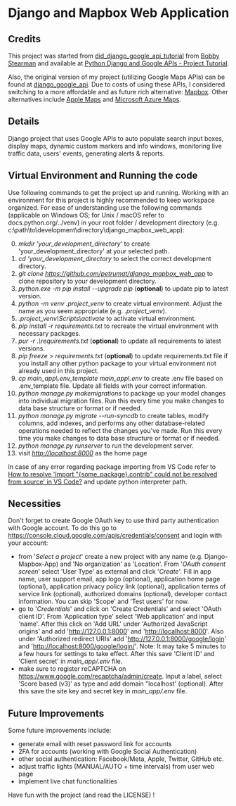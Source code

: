# Django and Mapbox Web Application

## Credits

This project was started from [did_django_google_api_tutorial](https://github.com/bobby-didcoding/did_django_google_api_tutorial) from [Bobby Stearman](https://github.com/bobby-didcoding) and available at [Python Django and Google APIs - Project Tutorial](https://www.youtube.com/watch?v=_vCT42vDfgw&ab_channel=freeCodeCamp.org).

Also, the original version of my project (utilizing Google Maps APIs) can be found at [django_google_api](https://github.com/petrumat/django_google_api). Due to costs of using these APIs, I considered switching to a more affordable and as future rich alternative: [Mapbox](https://www.mapbox.com/). Other alternatives include [Apple Maps](https://developer.apple.com/maps/) and [Microsoft Azure Maps](https://www.microsoft.com/en-us/maps).

## Details

Django project that uses Google APIs to auto populate search input boxes, display maps, dynamic custom markers and info windows, monitoring live traffic data, users' events, generating alerts & reports.

## Virtual Environment and Running the code

Use following commands to get the project up and running. Working with an environment for this project is highly recommended to keep workspace organized. For ease of understanding use the following commands (applicable on Windows OS; for Unix / macOS refer to docs.python.org/../venv) in your root folder / development directory (e.g. c:\path\to\development\directory\django_mapbox_web_app):

0) *mkdir 'your_development_directory'* to create 'your_development_directory' at your selected path.
1) *cd 'your_development_directory* to select the correct development directory.
2) *git clone <https://github.com/petrumat/django_mapbox_web_app>* to clone repository to your development directory.
3) *python.exe -m pip install --upgrade pip* (**optional**) to update pip to latest version.
4) *python -m venv .project_venv* to create virtual environment. Adjust the name as you seem appropriate (e.g. *.project_venv*).
5) *.project_venv\Scripts\activate* to activate virtual environment.
6) *pip install -r requirements.txt* to recreate the virtual environment with necessary packages.
7) *pur -r .\requirements.txt* (**optional**) to update all requirements to latest versions.
8) *pip freeze > requirements.txt* (**optional**) to update requirements.txt file if you install any other python package to your virtual environment not already used in this project.
9) *cp main_app\\.env_template main_app\\.env* to create .env file based on .env_template file. Update all fields with your correct information.
10) *python manage.py makemigrations* to package up your model changes into individual migration files. Run this every time you make changes to data base structure or format or if needed.
11) *python manage.py migrate --run-syncdb* to create tables, modify columns, add indexes, and performs any other database-related operations needed to reflect the changes you've made. Run this every time you make changes to data base structure or format or if needed.
12) *python manage.py runserver* to run the development server.
13) visit *<http://localhost:8000>* as the home page

In case of any error regarding package importing from VS Code refer to [How to resolve 'Import "{some_package}.contrib" could not be resolved from source' in VS Code?](https://stackoverflow.com/questions/67586182/how-to-resolve-import-django-contrib-could-not-be-resolved-from-source-in-vs) and update python interpreter path.

## Necessities

Don't forget to create Google OAuth key to use third party authentication with Google account. To do this go to <https://console.cloud.google.com/apis/credentials/consent> and login with your account:

- from '*Select a project*' create a new project with any name (e.g. Django-Mapbox-App) and 'No organization' as 'Location'. From '*OAuth consent screen*' select 'User Type' as external and click '*Create*'. Fill in app name, user support email, app logo (optional), application home page (optional), application privacy policy link (optional), application terms of service link (optional), authorized domains (optional), developer contact information. You can skip 'Scope' and 'Test users' for now.
- go to '*Credentials*' and click on 'Create Credentials' and select 'OAuth client ID'. From 'Application type' select 'Web application' and input 'name'. After this click on 'Add URL' under 'Authorized JavaScript origins' and add '<http://127.0.0.1:8000>' and '<http://localhost:8000>'. Also under 'Authorized redirect URIs' add '<http://127.0.0.1:8000/google/login>' and '<http://localhost:8000/google/login/>'. Note: It may take 5 minutes to a few hours for settings to take effect. After this save 'Client ID' and 'Client secret' in *main_app/.env* file.
- make sure to register reCAPTCHA on <https://www.google.com/recaptcha/admin/create>. Input a label, select 'Score based (v3)' as type and add domain "localhost' (optional). After this save the site key and secret key in *main_app/.env* file.

## Future Improvements

Some future improvements include:

- generate email with reset password link for accounts
- 2FA for accounts (working with Google Social Authentication)
- other social authentication: Facebook/Meta, Apple, Twitter, GitHub etc.
- adjust traffic lights (MANUAL/AUTO + time intervals) from user web page
- implement live chat functionalities

Have fun with the project (and read the LICENSE) !
